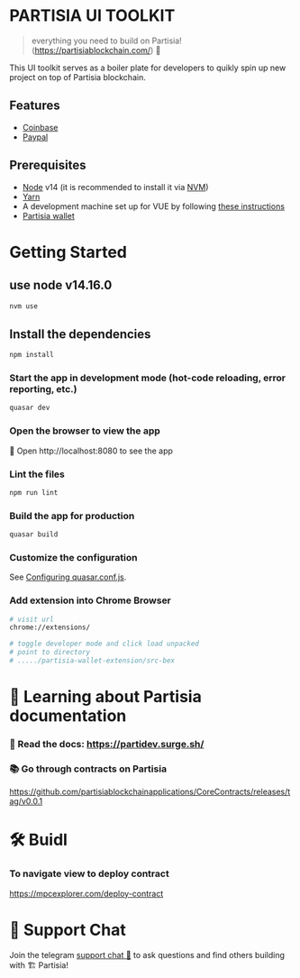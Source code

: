# PARTISIA UI TOOLKIT

> everything you need to build on Partisia!(https://partisiablockchain.com/) 🚀

This UI toolkit serves  as a boiler plate for developers to quikly spin up new project on top of Partisia blockchain.


## Features

- [Coinbase](https://docs.cloud.coinbase.com/wallet-sdk/docs)
- [Paypal](https://developer.paypal.com/)


## Prerequisites

- [Node](https://nodejs.org) v14 (it is recommended to install it via [NVM](https://github.com/creationix/nvm))
- [Yarn](https://yarnpkg.com/)
- A development machine set up for VUE by following [these instructions](https://vuejs.org/guide/quick-start.html#with-build-tools)
- [Partisia wallet](https://chrome.google.com/webstore/detail/partisia-wallet/gjkdbeaiifkpoencioahhcilildpjhgh/related?hl=en)


# Getting Started

## use node v14.16.0
```bash
nvm use
```

## Install the dependencies
```bash
npm install
```

### Start the app in development mode (hot-code reloading, error reporting, etc.)
```bash
quasar dev
```

### Open the browser to view the app
📱 Open http://localhost:8080 to see the app

### Lint the files
```bash
npm run lint
```

### Build the app for production
```bash
quasar build
```

### Customize the configuration
See [Configuring quasar.conf.js](https://v2.quasar.dev/quasar-cli/quasar-conf-js).


### Add extension into Chrome Browser
```sh
# visit url
chrome://extensions/

# toggle developer mode and click load unpacked
# point to directory 
# ...../partisia-wallet-extension/src-bex
```

# 🔭 Learning about Partisia documentation

### 📕 Read the docs: https://partidev.surge.sh/

### 📚 Go through contracts on Partisia
https://github.com/partisiablockchainapplications/CoreContracts/releases/tag/v0.0.1

# 🛠 Buidl

### To navigate view to deploy contract
https://mpcexplorer.com/deploy-contract


# 💬 Support Chat

Join the telegram [support chat 💬](https://t.me/partisiampc) to ask questions and find others building with 🏗 Partisia!